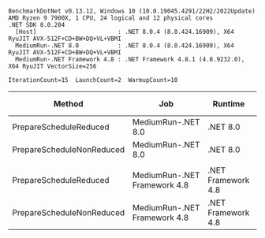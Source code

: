 ```

BenchmarkDotNet v0.13.12, Windows 10 (10.0.19045.4291/22H2/2022Update)
AMD Ryzen 9 7900X, 1 CPU, 24 logical and 12 physical cores
.NET SDK 8.0.204
  [Host]                       : .NET 8.0.4 (8.0.424.16909), X64 RyuJIT AVX-512F+CD+BW+DQ+VL+VBMI
  MediumRun-.NET 8.0           : .NET 8.0.4 (8.0.424.16909), X64 RyuJIT AVX-512F+CD+BW+DQ+VL+VBMI
  MediumRun-.NET Framework 4.8 : .NET Framework 4.8.1 (4.8.9232.0), X64 RyuJIT VectorSize=256

IterationCount=15  LaunchCount=2  WarmupCount=10  

```
| Method                    | Job                          | Runtime            | Mean      | Error     | StdDev    | Ratio | Gen0   | Gen1   | Allocated | Alloc Ratio |
|-------------------------- |----------------------------- |------------------- |----------:|----------:|----------:|------:|-------:|-------:|----------:|------------:|
| PrepareScheduleReduced    | MediumRun-.NET 8.0           | .NET 8.0           |  7.441 μs | 0.0914 μs | 0.1281 μs |  1.00 | 0.4272 | 0.0076 |   6.98 KB |        1.00 |
| PrepareScheduleNonReduced | MediumRun-.NET 8.0           | .NET 8.0           |  6.291 μs | 0.0565 μs | 0.0811 μs |  0.85 | 0.4272 | 0.0076 |   6.98 KB |        1.00 |
|                           |                              |                    |           |           |           |       |        |        |           |             |
| PrepareScheduleReduced    | MediumRun-.NET Framework 4.8 | .NET Framework 4.8 | 23.714 μs | 0.1810 μs | 0.2538 μs |  1.00 | 2.5330 | 0.0305 |  15.64 KB |        1.00 |
| PrepareScheduleNonReduced | MediumRun-.NET Framework 4.8 | .NET Framework 4.8 | 20.044 μs | 0.1017 μs | 0.1426 μs |  0.85 | 2.5330 | 0.0305 |  15.64 KB |        1.00 |
